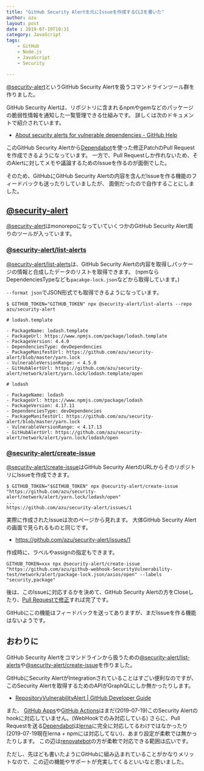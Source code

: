 ```yaml
---
title: "GitHub Security Alertを元にIssueを作成するCLIを書いた"
author: azu
layout: post
date : 2019-07-19T10:31
category: JavaScript
tags:
    - GitHub
    - Node.js
    - JavaScript
    - Security

---
```


[@security-alert](https://github.com/azu/security-alert)というGitHub Security Alertを扱うコマンドラインツール群を作りました。

GitHub Security Alertは、リポジトリに含まれるnpmやgemなどのパッケージの脆弱性情報を通知した一覧管理できる仕組みです。
詳しくは次のドキュメントで紹介されています。

- [About security alerts for vulnerable dependencies - GitHub Help](https://help.github.com/en/articles/about-security-alerts-for-vulnerable-dependencies)

このGitHub Security Alertから[Dependabot](https://dependabot.com/)を使った修正PatchのPull Requestを作成できるようになっています。
一方で、Pull Requestしか作れないため、そのAlertに対してメモや議論するためのIssueを作るのが面倒でした。

そのため、GitHubにGitHub Security Alertの内容を含んだIssueを作る機能のフィードバックも送ったりしていましたが、
面倒だったので自作することにしました。

## [@security-alert](https://github.com/azu/security-alert)

[@security-alert](https://github.com/azu/security-alert)はmonorepoになっていていくつかのGitHub Security Alert周りのツールが入っています。

### [@security-alert/list-alerts](https://github.com/azu/security-alert/tree/master/packages/list-alerts)

[@security-alert/list-alerts](https://github.com/azu/security-alert/tree/master/packages/list-alerts)は、GitHub Security Alertの内容を取得しパッケージの情報と合成したデータのリストを取得できます。
(npmならDependenciesTypeなども`pacakge-lock.json`などから取得しています。)

`--format json`でJSON形式でも取得できるようになっています。

```
$ GITHUB_TOKEN="GITHUB_TOKEN" npx @security-alert/list-alerts --repo azu/security-alert

# lodash.template

- PackageName: lodash.template
- PackageUrl: https://www.npmjs.com/package/lodash.template
- PackageVersion: 4.4.0
- DependenciesType: devDependencies
- PackageManifestUrl: https://github.com/azu/security-alert/blob/master/yarn.lock
- VulnerableVersionRange: < 4.5.0
- GitHubAlertUrl: https://github.com/azu/security-alert/network/alert/yarn.lock/lodash.template/open

# lodash

- PackageName: lodash
- PackageUrl: https://www.npmjs.com/package/lodash
- PackageVersion: 4.17.11
- DependenciesType: devDependencies
- PackageManifestUrl: https://github.com/azu/security-alert/blob/master/yarn.lock
- VulnerableVersionRange: < 4.17.13
- GitHubAlertUrl: https://github.com/azu/security-alert/network/alert/yarn.lock/lodash/open
```

### [@security-alert/create-issue](https://github.com/azu/security-alert/tree/master/packages/create-issue)

[@security-alert/create-issue](https://github.com/azu/security-alert/tree/master/packages/create-issue)はGitHub Security AlertのURLからそのリポジトリにIssueを作成できます。

```
$ GITHUB_TOKEN="$GITHUB_TOKEN" npx @security-alert/create-issue "https://github.com/azu/security-alert/network/alert/yarn.lock/lodash/open"
...
https://github.com/azu/security-alert/issues/1
```

実際に作成されたIssueは次のページから見れます。
大体GitHub Security Alertの画面で見られるものと同じです。

- <https://github.com/azu/security-alert/issues/1>

作成時に、ラベルやassignの指定もできます。

```
GITHUB_TOKEN=xxx npx @security-alert/create-issue "https://github.com/azu/github-webhook-SecurityVulnerability-test/network/alert/package-lock.json/axios/open" --labels "security,package"
```


後は、このIssueに対応するかを決めて、GitHub Security Alertの方をCloseしたり、[Pull Requestで修正](https://github.com/azu/security-alert/pull/2)すれば完了です。

GitHubにこの機能はフィードバックを送ってありますが、まだIssueを作る機能はないようです。

## おわりに

GitHub Security Alertをコマンドラインから扱うための[@security-alert/list-alerts](https://github.com/azu/security-alert/tree/master/packages/list-alerts)や[@security-alert/create-issue](https://github.com/azu/security-alert/tree/master/packages/create-issue)を作りました。

GitHubにSecurity AlertがIntegrationされていることはすごい便利なのですが、このSecurity Alertを取得するためのAPIがGraphQLにしか無かったりします。

- [RepositoryVulnerabilityAlert | GitHub Developer Guide](https://developer.github.com/v4/object/repositoryvulnerabilityalert/)

また、 [GitHub Apps](https://developer.github.com/apps/)や[GitHub Actions](https://github.com/features/actions)はまだ(2019-07-19)このSecurity Alertのhookに対応していません。(WebHookでのみ対応している)
さらに、Pull Requestを送る[Dependabot](https://dependabot.com/)は[lerna](https://github.com/lerna/lerna)に完全に対応してるわけではなかったり(2019-07-19現在lerna + npmには対応してない)、あまり設定が柔軟では無かったりします。
この辺は[renovatebot](https://renovatebot.com/)の方が柔軟で対応できる範囲は広いです。

ただし、先ほども書いたようにGitHubに組み込まれていることがかなりメリットなので、この辺の機能やサポートが充実してくるといいなと思いました。